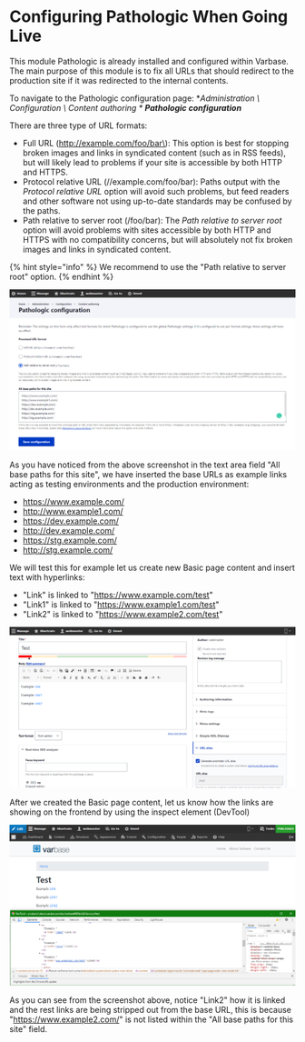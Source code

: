 # Configuring Pathologic When Going Live

This module Pathologic is already installed and configured within Varbase. The main purpose of this module is to fix all URLs that should redirect to the production site if it was redirected to the internal contents.

To navigate to the Pathologic configuration page: **Administration \ Configuration \ Content authoring \** _**Pathologic configuration**_

There are three type of URL formats:

*  Full URL \(http://example.com/foo/bar\):  This option is best for stopping broken images and links in syndicated content \(such as in RSS feeds\), but will likely lead to problems if your site is accessible by both HTTP and HTTPS.
* Protocol relative URL \(//example.com/foo/bar\):  Paths output with the _Protocol relative URL_ option will avoid such problems, but feed readers and other software not using up-to-date standards may be confused by the paths.
* Path relative to server root \(/foo/bar\):  The _Path relative to server root_ option will avoid problems with sites accessible by both HTTP and HTTPS with no compatibility concerns, but will absolutely not fix broken images and links in syndicated content.

{% hint style="info" %}
We recommend to use the "Path relative to server root" option.
{% endhint %}

![Pathologic configuration section](../../.gitbook/assets/image%20%2838%29.png)

As you have noticed from the above screenshot in the text area field "All base paths for this site", we have inserted the base URLs as example links acting as testing environments and the production environment:

* https://www.example.com/
* http://www.example1.com/ 
* https://dev.example.com/ 
* http://dev.example.com/ 
* https://stg.example.com/
* http://stg.example.com/

We will test this for example let us create new Basic page content and insert text with hyperlinks:

* "Link" is linked to "https://www.example.com/test"
* "Link1" is linked to "https://www.example1.com/test"
* "Link2" is linked to "https://www.example2.com/test"

![Creating new Basic page with linked contents](../../.gitbook/assets/image%20%2835%29.png)

After we created the Basic page content, let us know how the links are showing on the frontend by using the inspect element \(DevTool\)

![](../../.gitbook/assets/image%20%2841%29.png)

As you can see from the screenshot above, notice "Link2" how it is linked and the rest links are being stripped out from the base URL, this is because "https://www.example2.com/" is not listed within the "All base paths for this site" field.

